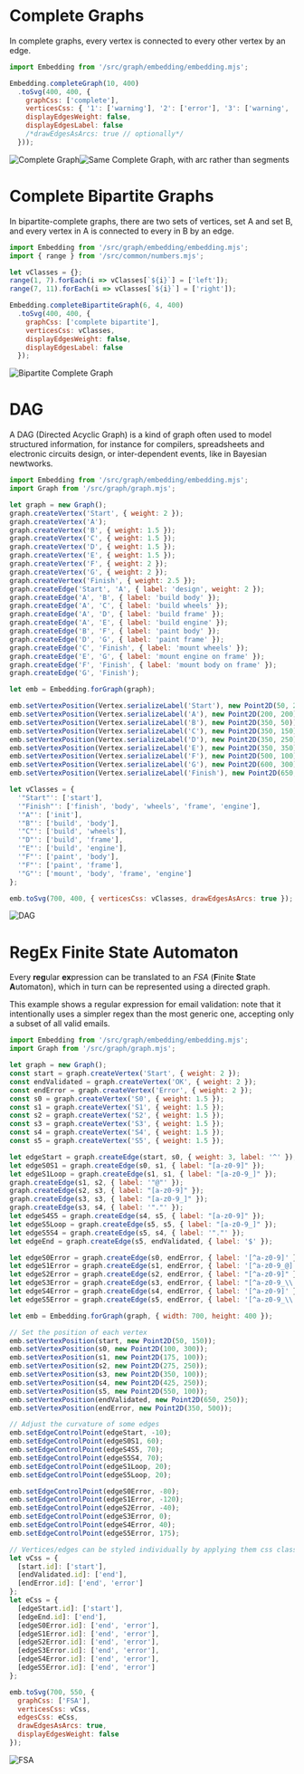 # Complete Graphs
In complete graphs, every vertex is connected to every other vertex by an edge.

```javascript
import Embedding from '/src/graph/embedding/embedding.mjs';

Embedding.completeGraph(10, 400)
  .toSvg(400, 400, {
    graphCss: ['complete'],
    verticesCss: { '1': ['warning'], '2': ['error'], '3': ['warning', 'source'] },
    displayEdgesWeight: false,
    displayEdgesLabel: false
    /*drawEdgesAsArcs: true // optionally*/
  }));
```

![Complete Graph](./img/complete.jpg)![Same Complete Graph, with arc rather than segments](./img/complete_arcs.jpg)


# Complete Bipartite Graphs

In bipartite-complete graphs, there are two sets of vertices, set A and set B, and every vertex in A is connected to every in B by an edge.

```javascript
import Embedding from '/src/graph/embedding/embedding.mjs';
import { range } from '/src/common/numbers.mjs';

let vClasses = {};
range(1, 7).forEach(i => vClasses[`${i}`] = ['left']);
range(7, 11).forEach(i => vClasses[`${i}`] = ['right']);

Embedding.completeBipartiteGraph(6, 4, 400)
  .toSvg(400, 400, {
    graphCss: ['complete bipartite'],
    verticesCss: vClasses,
    displayEdgesWeight: false,
    displayEdgesLabel: false
  });
```

![Bipartite Complete Graph](./img/bipartite_complete.jpg)

# DAG

A DAG (Directed Acyclic Graph) is a kind of graph often used to model structured information, for instance for compilers, spreadsheets and electronic circuits design,  or inter-dependent events, like in Bayesian newtworks.

```javascript
import Embedding from '/src/graph/embedding/embedding.mjs';
import Graph from '/src/graph/graph.mjs';

let graph = new Graph();
graph.createVertex('Start', { weight: 2 });
graph.createVertex('A');
graph.createVertex('B', { weight: 1.5 });
graph.createVertex('C', { weight: 1.5 });
graph.createVertex('D', { weight: 1.5 });
graph.createVertex('E', { weight: 1.5 });
graph.createVertex('F', { weight: 2 });
graph.createVertex('G', { weight: 2 });
graph.createVertex('Finish', { weight: 2.5 });
graph.createEdge('Start', 'A', { label: 'design', weight: 2 });
graph.createEdge('A', 'B', { label: 'build body' });
graph.createEdge('A', 'C', { label: 'build wheels' });
graph.createEdge('A', 'D', { label: 'build frame' });
graph.createEdge('A', 'E', { label: 'build engine' });
graph.createEdge('B', 'F', { label: 'paint body' });
graph.createEdge('D', 'G', { label: 'paint frame' });
graph.createEdge('C', 'Finish', { label: 'mount wheels' });
graph.createEdge('E', 'G', { label: 'mount engine on frame' });
graph.createEdge('F', 'Finish', { label: 'mount body on frame' });
graph.createEdge('G', 'Finish');

let emb = Embedding.forGraph(graph);

emb.setVertexPosition(Vertex.serializeLabel('Start'), new Point2D(50, 200));
emb.setVertexPosition(Vertex.serializeLabel('A'), new Point2D(200, 200));
emb.setVertexPosition(Vertex.serializeLabel('B'), new Point2D(350, 50));
emb.setVertexPosition(Vertex.serializeLabel('C'), new Point2D(350, 150));
emb.setVertexPosition(Vertex.serializeLabel('D'), new Point2D(350, 250));
emb.setVertexPosition(Vertex.serializeLabel('E'), new Point2D(350, 350));
emb.setVertexPosition(Vertex.serializeLabel('F'), new Point2D(500, 100));
emb.setVertexPosition(Vertex.serializeLabel('G'), new Point2D(600, 300));
emb.setVertexPosition(Vertex.serializeLabel('Finish'), new Point2D(650, 200));

let vClasses = {
  '"Start"': ['start'],
  '"Finish"': ['finish', 'body', 'wheels', 'frame', 'engine'],
  '"A"': ['init'],
  '"B"': ['build', 'body'],
  '"C"': ['build', 'wheels'],
  '"D"': ['build', 'frame'],
  '"E"': ['build', 'engine'],
  '"F"': ['paint', 'body'],
  '"F"': ['paint', 'frame'],
  '"G"': ['mount', 'body', 'frame', 'engine']
};

emb.toSvg(700, 400, { verticesCss: vClasses, drawEdgesAsArcs: true });
```

![DAG](./img/dag.jpg)

# RegEx Finite State Automaton

Every **reg**ular **ex**pression can be translated to an _FSA_ (**F**inite **S**tate **A**utomaton), which in turn can be represented using a directed graph.

This example shows a regular expression for email validation: note that it intentionally uses a simpler regex than the most generic one, accepting only  a subset of all valid emails.

```javascript
import Embedding from '/src/graph/embedding/embedding.mjs';
import Graph from '/src/graph/graph.mjs';

let graph = new Graph();
const start = graph.createVertex('Start', { weight: 2 });
const endValidated = graph.createVertex('OK', { weight: 2 });
const endError = graph.createVertex('Error', { weight: 2 });
const s0 = graph.createVertex('S0', { weight: 1.5 });
const s1 = graph.createVertex('S1', { weight: 1.5 });
const s2 = graph.createVertex('S2', { weight: 1.5 });
const s3 = graph.createVertex('S3', { weight: 1.5 });
const s4 = graph.createVertex('S4', { weight: 1.5 });
const s5 = graph.createVertex('S5', { weight: 1.5 });

let edgeStart = graph.createEdge(start, s0, { weight: 3, label: '^' });
let edgeS0S1 = graph.createEdge(s0, s1, { label: "[a-z0-9]" });
let edgeS1Loop = graph.createEdge(s1, s1, { label: "[a-z0-9_]" });
graph.createEdge(s1, s2, { label: '"@"' });
graph.createEdge(s2, s3, { label: "[a-z0-9]" });
graph.createEdge(s3, s3, { label: "[a-z0-9_]" });
graph.createEdge(s3, s4, { label: '"."' });
let edgeS4S5 = graph.createEdge(s4, s5, { label: "[a-z0-9]" });
let edgeS5Loop = graph.createEdge(s5, s5, { label: "[a-z0-9_]" });
let edgeS5S4 = graph.createEdge(s5, s4, { label: '"."' });
let edgeEnd = graph.createEdge(s5, endValidated, { label: '$' });

let edgeS0Error = graph.createEdge(s0, endError, { label: '[^a-z0-9]' });
let edgeS1Error = graph.createEdge(s1, endError, { label: '[^a-z0-9_@]' });
let edgeS2Error = graph.createEdge(s2, endError, { label: "[^a-z0-9]" });
let edgeS3Error = graph.createEdge(s3, endError, { label: "[^a-z0-9_\\.]" });
let edgeS4Error = graph.createEdge(s4, endError, { label: '[^a-z0-9]' });
let edgeS5Error = graph.createEdge(s5, endError, { label: '[^a-z0-9_\\.]' });

let emb = Embedding.forGraph(graph, { width: 700, height: 400 });

// Set the position of each vertex
emb.setVertexPosition(start, new Point2D(50, 150));
emb.setVertexPosition(s0, new Point2D(100, 300));
emb.setVertexPosition(s1, new Point2D(175, 100));
emb.setVertexPosition(s2, new Point2D(275, 250));
emb.setVertexPosition(s3, new Point2D(350, 100));
emb.setVertexPosition(s4, new Point2D(425, 250));
emb.setVertexPosition(s5, new Point2D(550, 100));
emb.setVertexPosition(endValidated, new Point2D(650, 250));
emb.setVertexPosition(endError, new Point2D(350, 500));

// Adjust the curvature of some edges
emb.setEdgeControlPoint(edgeStart, -10);
emb.setEdgeControlPoint(edgeS0S1, 60);
emb.setEdgeControlPoint(edgeS4S5, 70);
emb.setEdgeControlPoint(edgeS5S4, 70);
emb.setEdgeControlPoint(edgeS1Loop, 20);
emb.setEdgeControlPoint(edgeS5Loop, 20);

emb.setEdgeControlPoint(edgeS0Error, -80);
emb.setEdgeControlPoint(edgeS1Error, -120);
emb.setEdgeControlPoint(edgeS2Error, -40);
emb.setEdgeControlPoint(edgeS3Error, 0);
emb.setEdgeControlPoint(edgeS4Error, 40);
emb.setEdgeControlPoint(edgeS5Error, 175);

// Vertices/edges can be styled individually by applying them css classes
let vCss = {
  [start.id]: ['start'],
  [endValidated.id]: ['end'],
  [endError.id]: ['end', 'error']
};
let eCss = {
  [edgeStart.id]: ['start'],
  [edgeEnd.id]: ['end'],
  [edgeS0Error.id]: ['end', 'error'],
  [edgeS1Error.id]: ['end', 'error'],
  [edgeS2Error.id]: ['end', 'error'],
  [edgeS3Error.id]: ['end', 'error'],
  [edgeS4Error.id]: ['end', 'error'],
  [edgeS5Error.id]: ['end', 'error']
};

emb.toSvg(700, 550, {
  graphCss: ['FSA'],
  verticesCss: vCss,
  edgesCss: eCss,
  drawEdgesAsArcs: true,
  displayEdgesWeight: false
});
```

![FSA](./img/regex_fsa.jpg)
